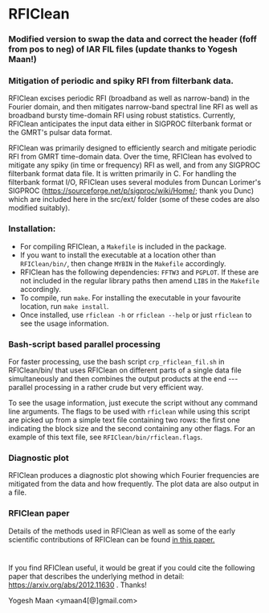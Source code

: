 # RFIClean
### Modified version to swap the data and correct the header (foff from pos to neg) of IAR FIL files (update thanks to Yogesh Maan!)
### Mitigation of periodic and spiky RFI from filterbank data.

RFIClean excises periodic RFI (broadband as well as narrow-band) in
the Fourier domain, and then mitigates narrow-band spectral line RFI
as well as broadband bursty time-domain RFI using robust statistics.
Currently, RFIClean anticipates the input data either in SIGPROC
filterbank format or the GMRT's pulsar data format.

RFIClean was primarily designed to efficiently search and mitigate
periodic RFI from GMRT time-domain data. Over the time, RFIClean has evolved
to mitigate any spiky (in time or frequency) RFI as well, and from any SIGPROC
filterbank format data file. It is written primarily in C. For handling the
filterbank format I/O, RFIClean uses several modules from Duncan Lorimer's SIGPROC
(https://sourceforge.net/p/sigproc/wiki/Home/; thank you Dunc) which are included
here in the src/ext/ folder (some of these codes are also modified suitably).

### Installation:
* For compiling RFIClean, a `Makefile` is included in the package.
* If you want to install the executable at a location other than `RFIClean/bin/`, then change `MYBIN` in the `Makefile` accordingly.
* RFIClean has the following dependencies: `FFTW3` and `PGPLOT`. If these are not included in the regular library paths then amend `LIBS` in the `Makefile` accordingly.
* To compile, run `make`. For installing the executable in your favourite location, run `make install`.
* Once installed, use `rficlean -h` or `rficlean --help` or just `rficlean` to see the usage information.


### Bash-script based parallel processing
For faster processing, use the bash script `crp_rficlean_fil.sh` in RFIClean/bin/ that uses RFIClean on different parts of a single data file simultaneously and then combines the output products at the end --- parallel processing in a rather crude but very efficient way. 

To see the usage information, just execute the script without any command line arguments. The flags to be used with `rficlean` while using this script are picked up from a simple text file containing two rows: the first one indicating the block size and the second containing any other flags. For an example of this text file, see `RFIClean/bin/rficlean.flags`.

### Diagnostic plot
RFIClean produces a diagnostic plot showing which Fourier frequencies are
mitigated from the data and how frequently. The plot data are also output
in a file.

### RFIClean paper
Details of the methods used in RFIClean as well as some of the early
scientific contributions of RFIClean can be found [in this paper.](https://arxiv.org/abs/2012.11630)

#
If you find RFIClean useful, it would be great if you could cite the following paper that describes the underlying method in detail: https://arxiv.org/abs/2012.11630 . Thanks!

Yogesh Maan  <ymaan4[@]gmail.com>
